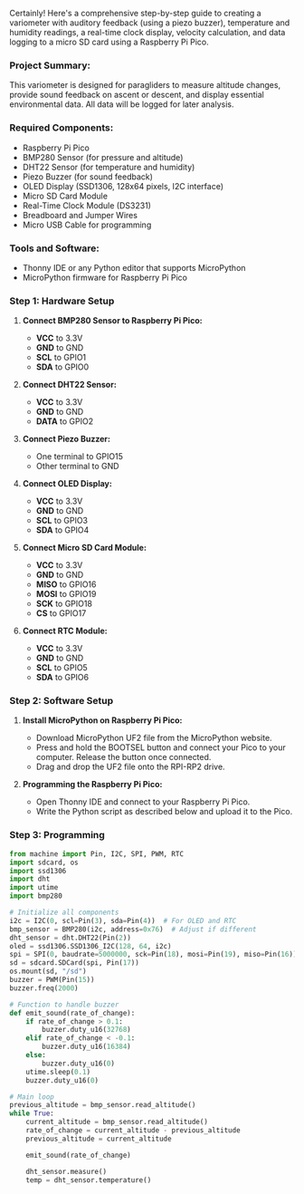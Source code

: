 Certainly! Here's a comprehensive step-by-step guide to creating a variometer with auditory feedback (using a piezo buzzer), temperature and humidity readings, a real-time clock display, velocity calculation, and data logging to a micro SD card using a Raspberry Pi Pico.

### Project Summary:
This variometer is designed for paragliders to measure altitude changes, provide sound feedback on ascent or descent, and display essential environmental data. All data will be logged for later analysis.

### Required Components:
- Raspberry Pi Pico
- BMP280 Sensor (for pressure and altitude)
- DHT22 Sensor (for temperature and humidity)
- Piezo Buzzer (for sound feedback)
- OLED Display (SSD1306, 128x64 pixels, I2C interface)
- Micro SD Card Module
- Real-Time Clock Module (DS3231)
- Breadboard and Jumper Wires
- Micro USB Cable for programming

### Tools and Software:
- Thonny IDE or any Python editor that supports MicroPython
- MicroPython firmware for Raspberry Pi Pico

### Step 1: Hardware Setup
1. **Connect BMP280 Sensor to Raspberry Pi Pico:**
   - **VCC** to 3.3V
   - **GND** to GND
   - **SCL** to GPIO1
   - **SDA** to GPIO0

2. **Connect DHT22 Sensor:**
   - **VCC** to 3.3V
   - **GND** to GND
   - **DATA** to GPIO2

3. **Connect Piezo Buzzer:**
   - One terminal to GPIO15
   - Other terminal to GND

4. **Connect OLED Display:**
   - **VCC** to 3.3V
   - **GND** to GND
   - **SCL** to GPIO3
   - **SDA** to GPIO4

5. **Connect Micro SD Card Module:**
   - **VCC** to 3.3V
   - **GND** to GND
   - **MISO** to GPIO16
   - **MOSI** to GPIO19
   - **SCK** to GPIO18
   - **CS** to GPIO17

6. **Connect RTC Module:**
   - **VCC** to 3.3V
   - **GND** to GND
   - **SCL** to GPIO5
   - **SDA** to GPIO6

### Step 2: Software Setup
1. **Install MicroPython on Raspberry Pi Pico:**
   - Download MicroPython UF2 file from the MicroPython website.
   - Press and hold the BOOTSEL button and connect your Pico to your computer. Release the button once connected.
   - Drag and drop the UF2 file onto the RPI-RP2 drive.

2. **Programming the Raspberry Pi Pico:**
   - Open Thonny IDE and connect to your Raspberry Pi Pico.
   - Write the Python script as described below and upload it to the Pico.

### Step 3: Programming
```python
from machine import Pin, I2C, SPI, PWM, RTC
import sdcard, os
import ssd1306
import dht
import utime
import bmp280

# Initialize all components
i2c = I2C(0, scl=Pin(3), sda=Pin(4))  # For OLED and RTC
bmp_sensor = BMP280(i2c, address=0x76)  # Adjust if different
dht_sensor = dht.DHT22(Pin(2))
oled = ssd1306.SSD1306_I2C(128, 64, i2c)
spi = SPI(0, baudrate=5000000, sck=Pin(18), mosi=Pin(19), miso=Pin(16))
sd = sdcard.SDCard(spi, Pin(17))
os.mount(sd, "/sd")
buzzer = PWM(Pin(15))
buzzer.freq(2000)

# Function to handle buzzer
def emit_sound(rate_of_change):
    if rate_of_change > 0.1:
        buzzer.duty_u16(32768)
    elif rate_of_change < -0.1:
        buzzer.duty_u16(16384)
    else:
        buzzer.duty_u16(0)
    utime.sleep(0.1)
    buzzer.duty_u16(0)

# Main loop
previous_altitude = bmp_sensor.read_altitude()
while True:
    current_altitude = bmp_sensor.read_altitude()
    rate_of_change = current_altitude - previous_altitude
    previous_altitude = current_altitude

    emit_sound(rate_of_change)

    dht_sensor.measure()
    temp = dht_sensor.temperature()
   
